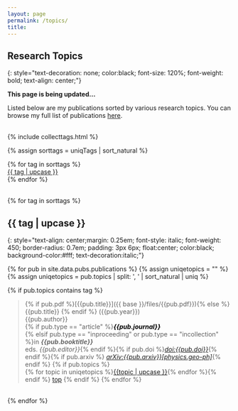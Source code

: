 ```yaml
---
layout: page
permalink: /topics/
title: 
---
```

## Research Topics<br>
{: style="text-decoration: none; color:black; font-size: 120%; font-weight: bold; text-align: center;"}

**This page is being updated...**

Listed below are my publications sorted by various research topics. 
You can browse my full list of publications [here][pubs].
<br><br>

{% include collecttags.html %}

{% assign sorttags = uniqTags | sort_natural %} 

<div class="container">
	{% for tag in sorttags %}
		<div class="section">
			<div id="link_bar">
			   <a href="#{{ tag  | slugify }}"> {{ tag | upcase }} </a>
			</div>
		</div>
	{% endfor %}
</div>

<br>

{% for tag in sorttags %}
## {{ tag | upcase }}
{: style="text-align: center;margin: 0.25em; font-style: italic; font-weight: 450; border-radius: 0.7em; padding: 3px 6px; float:center; color:black; background-color:#fff; text-decoration:italic;"}
<a name="#{{ tag }}"></a>

{% for pub in site.data.pubs.publications %}
{% assign uniqetopics = "" %}
{% assign uniqetopics = pub.topics | split: ', ' | sort_natural | uniq %} 

{% if pub.topics contains tag %}
> {% if pub.pdf %}[{{pub.title}}]({{ base }}/files/{{pub.pdf}}){% else %} {{pub.title}} {% endif %}
({{pub.year}})<br>{{pub.author}}<br>
{% if pub.type == "article" %}<span style="color:#000">***{{pub.journal}}*** <br></span>
{% elsif pub.type == "inproceeding" or pub.type == "incollection" %}in <span style="color:#666">***{{pub.booktitle}}***</span>
<br>eds. *{{pub.editor}}*{% endif %}{% if pub.doi %}[*doi:{{pub.doi}}*](https://doi.org/{{pub.doi}}){% endif %}{% if pub.arxiv %} [*arXiv:{{pub.arxiv}}[physics.geo-ph]*](https://arxiv.org/pdf/{{pub.arxiv}}.pdf){% endif %} 
{% if pub.topics %}<br>{% for topic in uniqetopics %}<span id="link_bar2"><a href="{{ base }}/topics/#{{topic|slugify}}">{{topic | upcase }}</a></span>{% endfor %}{% endif %} <span id="link_bar3"><a href="#top">top</a></span>
{% endif %}
{% endfor %}

<br>
{% endfor %}


[pubs]: /publications/